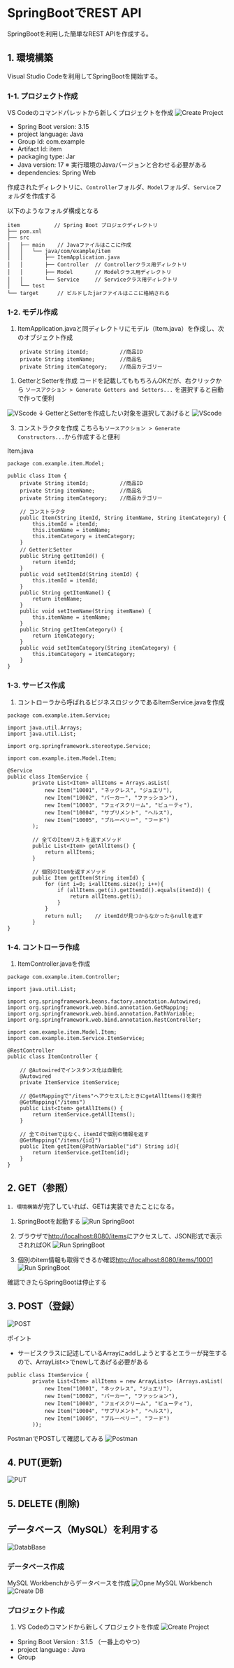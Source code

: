 # SpringBootでREST API
SpringBootを利用した簡単なREST APIを作成する。

## 1. 環境構築
Visual Studio Codeを利用してSpringBootを開始する。

### 1-1. プロジェクト作成
VS Codeのコマンドパレットから新しくプロジェクトを作成
![Create Project](_static/SpringBoot_REST_API/CreatePJ.png)
- Spring Boot version: 3.15
- project language: Java
- Group Id: com.example
- Artifact Id: item
- packaging type: Jar
- Java version: 17  ※ 実行環境のJavaバージョンと合わせる必要がある
- dependencies: Spring Web

作成されたディレクトリに、`Controller`フォルダ、`Model`フォルダ、`Service`フォルダを作成する

以下のようなフォルダ構成となる
```
item           // Spring Boot プロジェクディレクトリ
├── pom.xml
├── src
│   ├── main    // Javaファイルはここに作成
│   │   └── java/com/example/item
│   │       ├── ItemApplication.java
│   │       ├── Controller  // Controllerクラス用ディレクトリ
│   │       ├── Model       // Modelクラス用ディレクトリ
│   │       └── Service     // Serviceクラス用ディレクトリ
│   └── test
└── target      // ビルドしたjarファイルはここに格納される
```
### 1-2. モデル作成
1. ItemApplication.javaと同ディレクトリにモデル（Item.java）を作成し、次のオブジェクト作成
```
    private String itemId;          //商品ID
    private String itemName;        //商品名
    private String itemCategory;    //商品カテゴリー
```

1. GetterとSetterを作成
コードを記載してももちろんOKだが、右クリックから
`ソースアクション > Generate Getters and Setters...`
を選択すると自動で作って便利

![VScode](_static/SpringBoot_REST_API/VScode1.png)
↓ GetterとSetterを作成したい対象を選択してあげると
![VScode](image.png)

3. コンストラクタを作成
こちらも`ソースアクション > Generate Constructors...`から作成すると便利


Item.java
```
package com.example.item.Model;

public class Item {
    private String itemId;          //商品ID
    private String itemName;        //商品名
    private String itemCategory;    //商品カテゴリー

    // コンストラクタ
    public Item(String itemId, String itemName, String itemCategory) {
        this.itemId = itemId;
        this.itemName = itemName;
        this.itemCategory = itemCategory;
    }
    // GetterとSetter
    public String getItemId() {
        return itemId;
    }
    public void setItemId(String itemId) {
        this.itemId = itemId;
    }
    public String getItemName() {
        return itemName;
    }
    public void setItemName(String itemName) {
        this.itemName = itemName;
    }
    public String getItemCategory() {
        return itemCategory;
    }
    public void setItemCategory(String itemCategory) {
        this.itemCategory = itemCategory;
    }
}
```

### 1-3. サービス作成
1. コントローラから呼ばれるビジネスロジックであるItemService.javaを作成
```
package com.example.item.Service;

import java.util.Arrays;
import java.util.List;

import org.springframework.stereotype.Service;

import com.example.item.Model.Item;

@Service
public class ItemService {
        private List<Item> allItems = Arrays.asList(
            new Item("10001", "ネックレス", "ジュエリ"),
            new Item("10002", "パーカー", "ファッション"),
            new Item("10003", "フェイスクリーム", "ビューティ"),
            new Item("10004", "サプリメント", "ヘルス"),
            new Item("10005", "ブルーベリー", "フード")
        );

        // 全てのItemリストを返すメソッド
        public List<Item> getAllItems() {
            return allItems;
        }

        // 個別のItemを返すメソッド
        public Item getItem(String itemId) {
            for (int i=0; i<allItems.size(); i++){
                if (allItems.get(i).getItemId().equals(itemId)) {
                    return allItems.get(i);
                }
            }
            return null;    // itemIdが見つからなかったらnullを返す
        }
}
```

### 1-4. コントローラ作成
1. ItemController.javaを作成
```
package com.example.item.Controller;

import java.util.List;

import org.springframework.beans.factory.annotation.Autowired;
import org.springframework.web.bind.annotation.GetMapping;
import org.springframework.web.bind.annotation.PathVariable;
import org.springframework.web.bind.annotation.RestController;

import com.example.item.Model.Item;
import com.example.item.Service.ItemService;

@RestController
public class ItemController {
    
    // @Autowiredでインスタンス化は自動化
    @Autowired
    private ItemService itemService;

    // @GetMappingで"/items"へアクセスしたときにgetAllItems()を実行
    @GetMapping("/items")
    public List<Item> getAllItems() {
        return itemService.getAllItems();
    }

    // 全てのitemではなく、itemIdで個別の情報を返す
    @GetMapping("/items/{id}")
    public Item getItem(@PathVariable("id") String id){
        return itemService.getItem(id);
    }
}
```


## 2. GET（参照）
`1. 環境構築`が完了していれば、GETは実装できたことになる。

1. SpringBootを起動する
![Run SpringBoot](_static/SpringBoot_REST_API/VScode3.png)


2. ブラウザで[http://localhost:8080/items](http://localhost:8080/items)にアクセスして、JSON形式で表示されればOK
![Run SpringBoot](_static/SpringBoot_REST_API/GET_1.png)


3. 個別のitem情報も取得できるか確認[http://localhost:8080/items/10001](http://localhost:8080/items/10001)
![Run SpringBoot](_static/SpringBoot_REST_API/GET_2.png)


確認できたらSpringBootは停止する


## 3. POST（登録）
![POST](_static/SpringBoot_REST_API/POST.drawio.svg)

ポイント
- サービスクラスに記述しているArrayにaddしようとするとエラーが発生するので、ArrayList<>でnewしてあげる必要がある
```
public class ItemService {
        private List<Item> allItems = new ArrayList<> (Arrays.asList(
            new Item("10001", "ネックレス", "ジュエリ"),
            new Item("10002", "パーカー", "ファッション"),
            new Item("10003", "フェイスクリーム", "ビューティ"),
            new Item("10004", "サプリメント", "ヘルス"),
            new Item("10005", "ブルーベリー", "フード")
        ));
```

PostmanでPOSTして確認してみる
![Postman](_static/SpringBoot_REST_API/POST_1.png)

## 4. PUT(更新)
![PUT](_static/SpringBoot_REST_API/PUT.drawio.svg)

## 5. DELETE (削除)


## データベース（MySQL）を利用する
![DatabBase](_static/SpringBoot_REST_API/figure.drawio.png)

### データベース作成
MySQL Workbenchからデータベースを作成
![Opne MySQL Workbench](_static/SpringBoot_REST_API/DB_1.png)
![Create DB](_static/SpringBoot_REST_API/DB_2.png)

### プロジェクト作成
1. VS Codeのコマンドから新しくプロジェクトを作成
![Create Project](_static/SpringBoot_REST_API/CreatePJ.png)
- Spring Boot Version : 3.1.5 （一番上のやつ）
- project language : Java
- Group 